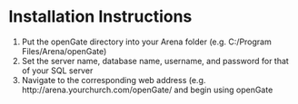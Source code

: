 <h1>Installation Instructions</h1>
<ol>
	<li>Put the openGate directory into your Arena folder (e.g. C:/Program Files/Arena/openGate)</li>
	<li>Set the server name, database name, username, and password for that of your SQL server</li>
	<li>Navigate to the corresponding web address (e.g. http://arena.yourchurch.com/openGate/ and begin using openGate</li>
</ol>